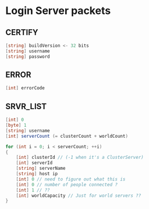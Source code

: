 # Login Server packets

## CERTIFY


```c#
[string] buildVersion <- 32 bits
[string] username
[string] password
```

## ERROR

```c#
[int] errorCode
```

## SRVR_LIST

```c#
[int] 0
[byte] 1
[string] username
[int] serverCount (= clusterCount + worldCount)

for (int i = 0; i < serverCount; ++i)
{
    [int] clusterId // (-1 when it's a ClusterServer)
    [int] serverId
    [string] serverName
    [string] host ip
    [int] 0 // need to figure out what this is
    [int] 0 // number of people connected ?
    [int] 1 // ??
    [int] worldCapacity // Just for world servers ??
}
```